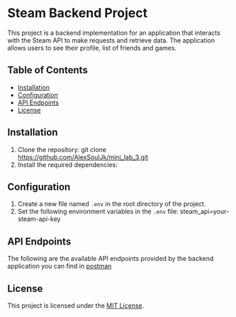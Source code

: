 # Steam Backend Project

This project is a backend implementation for an application that interacts with the Steam API to make requests and retrieve data. 
The application allows users to see their profile, list of friends and games.

## Table of Contents
- [Installation](#installation)
- [Configuration](#configuration)
- [API Endpoints](#APIEndpoints)
- [License](#license)

## Installation

1. Clone the repository:
   git clone https://github.com/AlexSoulJk/mini_lab_3.git
2. Install the required dependencies:

## Configuration

1. Create a new file named `.env` in the root directory of the project.
2. Set the following environment variables in the `.env` file: steam_api=your-steam-api-key

## API Endpoints

The following are the available API endpoints provided by the backend application you can find
in [postman](https://api.postman.com/collections/31491017-40c0f8c5-a94c-4aaf-a3b0-08b930267a29?access_key=PMAT-01HGEJC9EBXV62XVHWBF63HSJP) 


## License

This project is licensed under the [MIT License](https://opensource.org/licenses/MIT).
